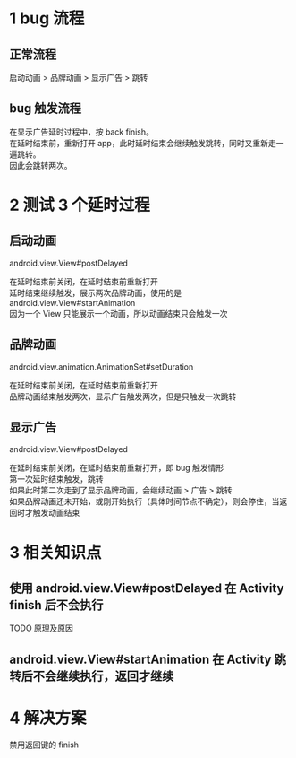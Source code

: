 # 1 bug 流程
## 正常流程
启动动画 > 品牌动画 > 显示广告 > 跳转

## bug 触发流程
在显示广告延时过程中，按 back finish。  
在延时结束前，重新打开 app，此时延时结束会继续触发跳转，同时又重新走一遍跳转。  
因此会跳转两次。


# 2 测试 3 个延时过程
## 启动动画
android.view.View#postDelayed

在延时结束前关闭，在延时结束前重新打开  
延时结束继续触发，展示两次品牌动画，使用的是 android.view.View#startAnimation  
因为一个 View 只能展示一个动画，所以动画结束只会触发一次

## 品牌动画
android.view.animation.AnimationSet#setDuration

在延时结束前关闭，在延时结束前重新打开  
品牌动画结束触发两次，显示广告触发两次，但是只触发一次跳转

## 显示广告
android.view.View#postDelayed

在延时结束前关闭，在延时结束前重新打开，即 bug 触发情形  
第一次延时结束触发，跳转  
如果此时第二次走到了显示品牌动画，会继续动画 > 广告 > 跳转  
如果品牌动画还未开始，或刚开始执行（具体时间节点不确定），则会停住，当返回时才触发动画结束



# 3 相关知识点
## 使用 android.view.View#postDelayed 在 Activity finish 后不会执行

TODO 原理及原因

## android.view.View#startAnimation 在 Activity 跳转后不会继续执行，返回才继续

# 4 解决方案
禁用返回键的 finish